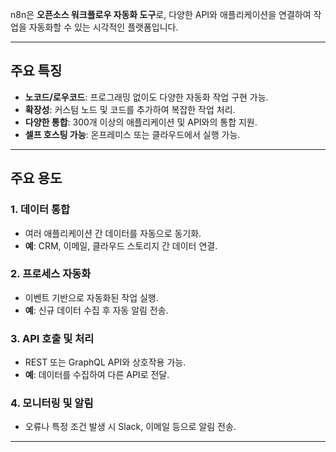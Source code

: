 <p>n8n은 <strong>오픈소스 워크플로우 자동화 도구</strong>로, 
다양한 API와 애플리케이션을 연결하여 작업을 자동화할 수 있는 시각적인 플랫폼입니다.</p>
<hr />
<h2 id="주요-특징">주요 특징</h2>
<ul>
<li><strong>노코드/로우코드</strong>: 프로그래밍 없이도 다양한 자동화 작업 구현 가능.</li>
<li><strong>확장성</strong>: 커스텀 노드 및 코드를 추가하여 복잡한 작업 처리.</li>
<li><strong>다양한 통합</strong>: 300개 이상의 애플리케이션 및 API와의 통합 지원.</li>
<li><strong>셀프 호스팅 가능</strong>: 온프레미스 또는 클라우드에서 실행 가능.</li>
</ul>
<hr />
<h2 id="주요-용도">주요 용도</h2>
<h3 id="1-데이터-통합">1. 데이터 통합</h3>
<ul>
<li>여러 애플리케이션 간 데이터를 자동으로 동기화.</li>
<li><strong>예</strong>: CRM, 이메일, 클라우드 스토리지 간 데이터 연결.</li>
</ul>
<h3 id="2-프로세스-자동화">2. 프로세스 자동화</h3>
<ul>
<li>이벤트 기반으로 자동화된 작업 실행.</li>
<li><strong>예</strong>: 신규 데이터 수집 후 자동 알림 전송.</li>
</ul>
<h3 id="3-api-호출-및-처리">3. API 호출 및 처리</h3>
<ul>
<li>REST 또는 GraphQL API와 상호작용 가능.</li>
<li><strong>예</strong>: 데이터를 수집하여 다른 API로 전달.</li>
</ul>
<h3 id="4-모니터링-및-알림">4. 모니터링 및 알림</h3>
<ul>
<li>오류나 특정 조건 발생 시 Slack, 이메일 등으로 알림 전송.</li>
</ul>
<hr />